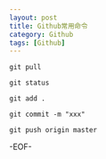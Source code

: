 ```yaml
---
layout: post
title: Github常用命令
category: Github
tags: [Github]
---
```


    git pull
    
    git status
    
    git add .
    
    git commit -m "xxx"
    
    git push origin master

-EOF-
